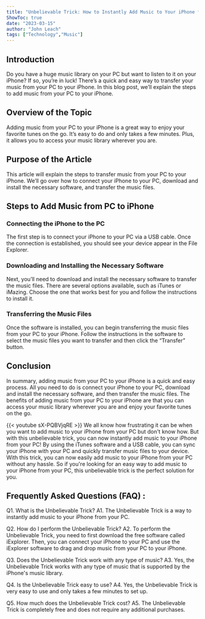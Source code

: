 ```yaml
---
title: "Unbelievable Trick: How to Instantly Add Music to Your iPhone from Your PC!"
ShowToc: true 
date: "2023-03-15"
author: "John Leach" 
tags: ["Technology","Music"]
---
```

## Introduction 
Do you have a huge music library on your PC but want to listen to it on your iPhone? If so, you’re in luck! There’s a quick and easy way to transfer your music from your PC to your iPhone. In this blog post, we’ll explain the steps to add music from your PC to your iPhone.

## Overview of the Topic
Adding music from your PC to your iPhone is a great way to enjoy your favorite tunes on the go. It’s easy to do and only takes a few minutes. Plus, it allows you to access your music library wherever you are.

## Purpose of the Article
This article will explain the steps to transfer music from your PC to your iPhone. We’ll go over how to connect your iPhone to your PC, download and install the necessary software, and transfer the music files. 

## Steps to Add Music from PC to iPhone

### Connecting the iPhone to the PC
The first step is to connect your iPhone to your PC via a USB cable. Once the connection is established, you should see your device appear in the File Explorer.

### Downloading and Installing the Necessary Software
Next, you’ll need to download and install the necessary software to transfer the music files. There are several options available, such as iTunes or iMazing. Choose the one that works best for you and follow the instructions to install it.

### Transferring the Music Files
Once the software is installed, you can begin transferring the music files from your PC to your iPhone. Follow the instructions in the software to select the music files you want to transfer and then click the “Transfer” button. 

## Conclusion
In summary, adding music from your PC to your iPhone is a quick and easy process. All you need to do is connect your iPhone to your PC, download and install the necessary software, and then transfer the music files. The benefits of adding music from your PC to your iPhone are that you can access your music library wherever you are and enjoy your favorite tunes on the go.

{{< youtube sX-PQBVjqRE >}} 
We all know how frustrating it can be when you want to add music to your iPhone from your PC but don't know how. But with this unbelievable trick, you can now instantly add music to your iPhone from your PC! By using the iTunes software and a USB cable, you can sync your iPhone with your PC and quickly transfer music files to your device. With this trick, you can now easily add music to your iPhone from your PC without any hassle. So if you're looking for an easy way to add music to your iPhone from your PC, this unbelievable trick is the perfect solution for you.

## Frequently Asked Questions (FAQ) :
Q1. What is the Unbelievable Trick?
A1. The Unbelievable Trick is a way to instantly add music to your iPhone from your PC.

Q2. How do I perform the Unbelievable Trick?
A2. To perform the Unbelievable Trick, you need to first download the free software called iExplorer. Then, you can connect your iPhone to your PC and use the iExplorer software to drag and drop music from your PC to your iPhone.

Q3. Does the Unbelievable Trick work with any type of music?
A3. Yes, the Unbelievable Trick works with any type of music that is supported by the iPhone's music library.

Q4. Is the Unbelievable Trick easy to use?
A4. Yes, the Unbelievable Trick is very easy to use and only takes a few minutes to set up.

Q5. How much does the Unbelievable Trick cost?
A5. The Unbelievable Trick is completely free and does not require any additional purchases.


